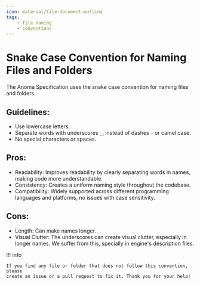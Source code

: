 ```yaml
---
icon: material/file-document-outline
tags:
    - file naming
    - conventions
---
```



# Snake Case Convention for Naming Files and Folders

The Anoma Specification uses the snake case convention for naming files and
folders.

## Guidelines:

- Use lowercase letters.
- Separate words with underscores `_`, instead of dashes `-` or camel case.
- No special characters or spaces.

## Pros:

- Readability: Improves readability by clearly separating words in names, making
  code more understandable.
- Consistency: Creates a uniform naming style throughout the codebase.
- Compatibility: Widely supported across different programming languages and
  platforms, no issues with case sensitivity.

## Cons:

- Length: Can make names longer.
- Visual Clutter: The underscores can create visual clutter, especially in
  longer names. We suffer from this, specially in engine's description files.


!!! info

    If you find any file or folder that does not follow this convention, please
    create an issue or a pull request to fix it. Thank you for your help!